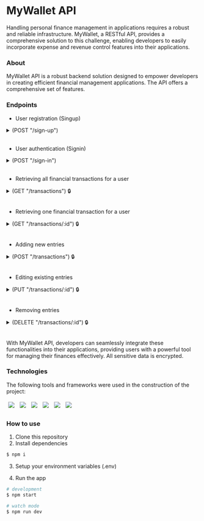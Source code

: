 # MyWallet API
Handling personal finance management in applications requires a robust and reliable infrastructure. MyWallet, a RESTful API, provides a comprehensive solution to this challenge, enabling developers to easily incorporate expense and revenue control features into their applications.

### About
MyWallet API is a robust backend solution designed to empower developers in creating efficient financial management applications. The API offers a comprehensive set of features.

### Endpoints

- User registration (Singup)
<details>
  <summary>
  (POST "/sign-up")
  </summary>
  <ul>
    <li>
      Creates user account
    </li>
  </ul>
    
  ```javascript
  // body
  {
    name: "John Doe",
    email: "email@email.com",
    password: "1mApAsSwoRd!",
  }
  ```
</details>
<br/>

- User authentication (Signin)
<details>
  <summary>
  (POST "/sign-in")
  </summary>
  <ul>
    <li>
      Login into user's account
    </li>
    <li>
      Generates user's token
    </li>
  </ul>
    
  ```javascript
  // body
  {
    email: "email@email.com",
    password: "1mApAsSwoRd!",
  }
  ```
  ```javascript
  // response
  {
    name: "John Doe",
    token: "1234-5678-91011", //session token
  }
  ```
</details>
<br/>

- Retrieving all financial transactions for a user
<details>
  <summary>
  (GET "/transactions") 🔒
  </summary>
  <ul>
    <li>
      Authorization protected route
    </li>
    <li>
      Gets all transactions
    </li>
  </ul>
    
  ```javascript
  // response
  { transactions:
    [
      {
        id: ObjectId,
        description: "Salary",
        value: "500000", // value in cents
        type: "deposit", // "withdraw" || "deposit"
        date: "20/10/2020" // (DD/MM/YYYY)
      }, ...
    ]
  }
  ```
  
</details>
<br/>

- Retrieving one financial transaction for a user
<details>
  <summary>
  (GET "/transactions/:id") 🔒
  </summary>
  <ul>
    <li>
      Authorization protected route
    </li>
    <li>
      Gets transaction information
    </li>
  </ul>

  ```javascript
  // response
    {
      id: ObjectId,
      description: "Salary",
      value: "500000", // value in cents
      type: "deposit", // "withdraw" || "deposit"
      date: "20/10/2020" // (DD/MM/YYYY) optional
    }
  ```
</details>
<br/>

- Adding new entries
<details>
  <summary>
  (POST "/transactions") 🔒
  </summary>
  <ul>
    <li>
      Authorization protected route
    </li>
    <li>
      Creates transaction
    </li>
  </ul>

  ```javascript
  // body
    {
      description: "Salary",
      value: "500000", // value in cents
      type: "deposit", // "withdraw" || "deposit"
      date: "20/10/2020" // (DD/MM/YYYY) optional
    }
  ```
</details>
<br/>

- Editing existing entries
<details>
  <summary>
  (PUT "/transactions/:id") 🔒
  </summary>
  <ul>
    <li>
      Authorization protected route
    </li>
    <li>
      Updates transaction
    </li>
  </ul>
  
  ```javascript
  // body
    {
      description: "Salary",
      value: "500000", // value in cents
      type: "deposit", // "withdraw" || "deposit"
      date: "20/10/2020" // (DD/MM/YYYY) optional
    }
  ```
</details>
<br/>

- Removing entries
<details disabled="true">
  <summary>(DELETE "/transactions/:id") 🔒</summary>
  <ul>
    <li>
      Authorization protected route
    </li>
    <li>
      Deletes transaction
    </li>
  </ul>
</details>
<br/>

With MyWallet API, developers can seamlessly integrate these functionalities into their applications, providing users with a powerful tool for managing their finances effectively.
All sensitive data is encrypted.

### Technologies
The following tools and frameworks were used in the construction of the project:

<p>
  <img style='margin: 5px;' src="https://img.shields.io/badge/JavaScript-323330?style=for-the-badge&logo=javascript&logoColor=F7DF1E"/>
  <img style='margin: 5px;' src="https://img.shields.io/badge/MongoDB-4EA94B?style=for-the-badge&logo=mongodb&logoColor=white"/>
  <img style='margin: 5px;' src="https://img.shields.io/badge/Express%20js-000000?style=for-the-badge&logo=express&logoColor=white"/>
  <img style='margin: 5px;' src="https://img.shields.io/badge/npm-CB3837?style=for-the-badge&logo=npm&logoColor=white"/>
  <img style='margin: 5px;' src='https://img.shields.io/badge/prettier-1A2C34?style=for-the-badge&logo=prettier&logoColor=F7BA3E'/>
  <img style='margin: 5px;' src='https://img.shields.io/badge/eslint-3A33D1?style=for-the-badge&logo=eslint&logoColor=white'/>
</p>

### How to use
1. Clone this repository
2. Install dependencies
```bash
$ npm i
```

3. Setup your environment variables (.env)

4. Run the app
```bash
# development
$ npm start

# watch mode
$ npm run dev
```
